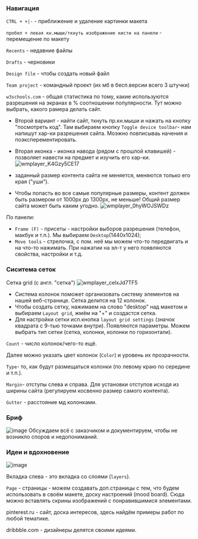 ### Навигация
`CTRL + +|-` - приближение и удаление картинки макета

`пробел + левая кн.мыши/ткнуть изображение кисти на панели` - перемещение по макету

`Recents` - недавние файлы

`Drafts` - черновики

`Design file` - чтобы создать новый файл

`Team project` - командный проект (их мб в бесп.версии всего 3 штучки)

`w3schools.com` - общая статистика по тому, какие используются разрешения на экранах в % соотношении популярности. Тут можно выбрать, какого рамера делать сайт.

- Второй вариант - найти сайт, ткнуть пр.кн.мыши и нажать на кнопку "посмотреть код". Там выбираем кнопку `Toggle device toolbar`- нам напишут хар-ки разрешения сайта. Моэжно повписываь начения и поэксперементировать. 
- Вторая иконка - иконка навода (рядом с прошлой клавишей) - позволяет навести на предмет и изучить его хар-ки.
![wmplayer_K4Gzy5CE17](https://user-images.githubusercontent.com/109949290/193535246-19380734-1abc-4e03-8388-ac668c7d47c5.png)

- заданный размер контента сайта не меняется, меняются только его края ("уши").
- Чтобы попасть во все самые популярные размеры, контент должен быть размером от 1000px до 1300px, не меньше! Общий размер сайта может быть каким угодно.
![wmplayer_0hyWOJSWDz](https://user-images.githubusercontent.com/109949290/193535110-139aaf1c-2918-41eb-a96f-46d931d66a59.png)

По панели:
- `Frame (F)` - присеты - настройки выборов разрешения (телефон, макбук и т.п.). Мы выбираем `Desktop`(1440x1024);
- `Move tools` - стрелочка, с пом. неё мы можем что-то передвигать и на что-то нажимать. При нажатии на эл-т у него появляются свойства, настройки и т.д.
### Сиситема сеток
Сетка grid (c англ. "сетка")
![wmplayer_celxJd7TF5](https://user-images.githubusercontent.com/109949290/193802137-5681ee59-066a-4c35-a7bd-4aa709a67a57.png)
- Система колонок поможет организовать систему элементов на нашей веб-странице. Сетка делится на 12 колонок. 
- Чтобы создать сетку, нажимаем на слово "desktop" над макетом и выбираем `Layout grid`, жмём на "+" и создастся сетка.
- Для настройки сетки исп.кнопка `layout grid settings` (значок квадрата с 9-тью точками внутри). Появляются параметры. Можем выбрать тип сетки (сетка, колонки, колонки по горизонтали). 

`Сount` - число колонок/чего-то ещё.

Далее можно указать цвет колонок (`Color`) и уровень их прозрачности.

`Type`- то, как будут размещаться колонки (по левому краю по середине и т.п.).

`Margin`- отступы слева и справа. Для установки отступов исходя из ширины сайта (регулируем косвенно размер самого контента).

`Gutter` - расстояние мд колонками.
### Бриф
![image](https://user-images.githubusercontent.com/109949290/193803112-cd06dbd1-4bc5-4d92-b37c-5afe34dd278c.png)
Обсуждаем всё с заказчиком и документируем, чтобы не возникло споров и недопониманий.
### Идеи и вдохновение
![image](https://user-images.githubusercontent.com/109949290/193804039-92385c95-a849-4dfd-b047-033aa0d14107.png)

Вкладка слева - это вкладка со слоями (`layers`).

`Page` - страницы - можем создавать доп.страницы с тем, что будем использовать в своём макете, доску настроений (mood board). Сюда можно вставлять скрины изображений с понравившимися элементами.

pinterest.ru - сайт, доска интересов, здесь найдём примеры работ по любой тематике.

dribbble.com - дизайнеры делятся своими идеями.